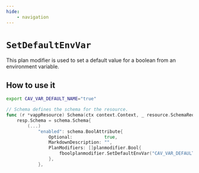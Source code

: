 ```yaml
---
hide:
    - navigation
---
```

# `SetDefaultEnvVar`

This plan modifier is used to set a default value for a boolean from an environment variable.

## How to use it

```sh
export CAV_VAR_DEFAULT_NAME="true"
```

```go
// Schema defines the schema for the resource.
func (r *vappResource) Schema(ctx context.Context, _ resource.SchemaRequest, resp *resource.SchemaResponse) {
    resp.Schema = schema.Schema{
        (...)
            "enabled": schema.BoolAttribute{
                Optional:            true,
                MarkdownDescription: "",
                PlanModifiers: []planmodifier.Bool{
                    fboolplanmodifier.SetDefaultEnvVar("CAV_VAR_DEFAULT_NAME"),
                },
            },
```
